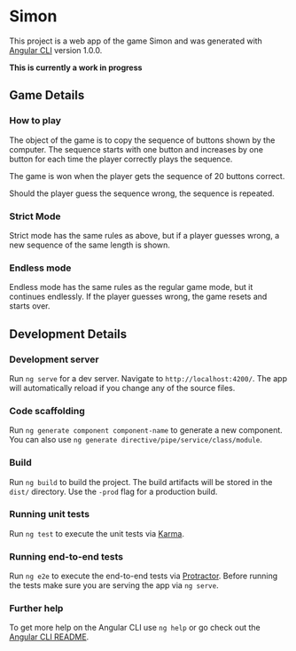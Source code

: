 # Simon

This project is a web app of the game Simon and was generated with [Angular CLI](https://github.com/angular/angular-cli) version 1.0.0.

**This is currently a work in progress**

## Game Details

### How to play

The object of the game is to copy the sequence of buttons shown by the computer.
The sequence starts with one button and increases by one button for each time
the player correctly plays the sequence.

The game is won when the player gets the sequence of 20 buttons correct.

Should the player guess the sequence wrong, the sequence is repeated.

### Strict Mode

Strict mode has the same rules as above, but if a player guesses wrong, a new
sequence of the same length is shown.

### Endless mode

Endless mode has the same rules as the regular game mode, but it continues
endlessly. If the player guesses wrong, the game resets and starts over.


## Development Details
### Development server

Run `ng serve` for a dev server. Navigate to `http://localhost:4200/`. The app will automatically reload if you change any of the source files.

### Code scaffolding

Run `ng generate component component-name` to generate a new component. You can also use `ng generate directive/pipe/service/class/module`.

### Build

Run `ng build` to build the project. The build artifacts will be stored in the `dist/` directory. Use the `-prod` flag for a production build.

### Running unit tests

Run `ng test` to execute the unit tests via [Karma](https://karma-runner.github.io).

### Running end-to-end tests

Run `ng e2e` to execute the end-to-end tests via [Protractor](http://www.protractortest.org/).
Before running the tests make sure you are serving the app via `ng serve`.

### Further help

To get more help on the Angular CLI use `ng help` or go check out the [Angular CLI README](https://github.com/angular/angular-cli/blob/master/README.md).

